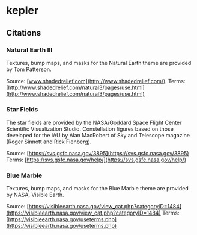 # kepler


## Citations

### Natural Earth III

Textures, bump maps, and masks for the Natural Earth theme are provided by Tom Patterson.

Source: [www.shadedrelief.com](http://www.shadedrelief.com/). 
Terms: [http://www.shadedrelief.com/natural3/pages/use.html](http://www.shadedrelief.com/natural3/pages/use.html)

### Star Fields

The star fields are provided by the NASA/Goddard Space Flight Center Scientific Visualization Studio. Constellation figures based on those developed for the IAU by Alan MacRobert of Sky and Telescope magazine (Roger Sinnott and Rick Fienberg).

Source: [https://svs.gsfc.nasa.gov/3895](https://svs.gsfc.nasa.gov/3895)
Terms:  [https://svs.gsfc.nasa.gov/help/](https://svs.gsfc.nasa.gov/help/)

### Blue Marble

Textures, bump maps, and masks for the Blue Marble theme are provided by NASA, Visible Earth.

Source: [https://visibleearth.nasa.gov/view_cat.php?categoryID=1484](https://visibleearth.nasa.gov/view_cat.php?categoryID=1484)
Terms: [https://visibleearth.nasa.gov/useterms.php](https://visibleearth.nasa.gov/useterms.php)

